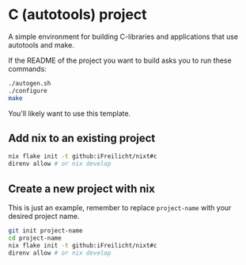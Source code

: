 # C (autotools) project

A simple environment for building C-libraries and applications that use autotools and make.

If the README of the project you want to build asks you to run these commands:

```sh
./autogen.sh
./configure
make
```

You'll likely want to use this template.

## Add nix to an existing project

```sh
nix flake init -t github:iFreilicht/nixt#c
direnv allow # or nix develop
```

## Create a new project with nix

This is just an example, remember to replace `project-name` with your desired project name.

```sh
git init project-name
cd project-name
nix flake init -t github:iFreilicht/nixt#c
direnv allow # or nix develop
```
